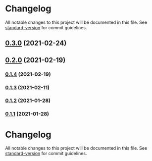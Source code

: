 # Changelog

All notable changes to this project will be documented in this file. See [standard-version](https://github.com/conventional-changelog/standard-version) for commit guidelines.

## [0.3.0](https://github.com/sgnl-pro/react-wood/compare/v0.2.0...v0.3.0) (2021-02-24)

## [0.2.0](https://github.com/sgnl-pro/react-wood/compare/v0.1.4...v0.2.0) (2021-02-19)

### [0.1.4](https://github.com/sgnl-pro/react-wood/compare/v0.1.3...v0.1.4) (2021-02-19)

### [0.1.3](https://github.com/sgnl-pro/react-wood/compare/v0.1.2...v0.1.3) (2021-02-11)

### [0.1.2](https://github.com/sgnl-pro/react-wood/compare/v0.1.1...v0.1.2) (2021-01-28)

### [0.1.1](https://github.com/sgnl-pro/react-wood/compare/v0.1.0...v0.1.1) (2021-01-28)

# Changelog

All notable changes to this project will be documented in this file. See [standard-version](https://github.com/conventional-changelog/standard-version) for commit guidelines.
